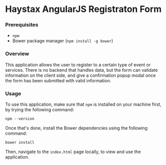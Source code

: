 # Haystax AngularJS Registraton Form

### Prerequisites
* `npm`
* Bower package manager (`npm install -g bower`)

### Overview

This application allows the user to register to a certain type of event or services. There is no backend that handles data, but the form can validate information on the client side, and give a confirmation popup modal once the form has been submitted with valid information.

### Usage

To use this application, make sure that `npm` is installed on your machine first, by trying the following command:

`npm --version`

Once that's done, install the Bower dependencies using the following command:

`bower install`

Then, navigate to the `index.html` page locally, to view and use the application.
